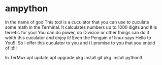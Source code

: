 # ampython
In the name of god
This tool is a cuculator that you can use to cuculate some math in 
the Terminal.
It calculates numbers up to 1000 digits and It is terrefic for you!
You can do power, do Division or other things can do it whith
this cuculator and enjoy it!
Even the Penguin of linux says Hello to You!!! So i offer this 
cuculator to you and i I promise to you that you enjoid of it!!!

In TerMux
apt update 
apt upgrade
pkg install git
pkg install python3
